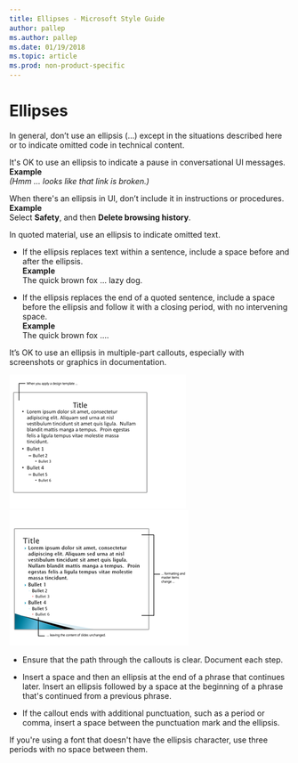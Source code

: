 ```yaml
---
title: Ellipses - Microsoft Style Guide
author: pallep
ms.author: pallep
ms.date: 01/19/2018
ms.topic: article
ms.prod: non-product-specific
---
```


# Ellipses

In
general, don’t use an ellipsis (…) except in the situations
described here or to indicate omitted code in technical content. 

It's OK to use an ellipsis to indicate a pause in conversational UI messages.  
**Example**  
*(Hmm ... looks like that link is broken.)*

When there's an ellipsis in UI, don’t include it in instructions or procedures.  
**Example**  
Select **Safety**, and then **Delete browsing history**.

In quoted material, use an ellipsis to indicate omitted text.

  - If the ellipsis replaces text within a sentence, include a space before and after the ellipsis.<br />
    **Example**  
    The quick brown fox … lazy dog.

  - If
    the ellipsis replaces the end of a quoted sentence, include a
    space before the ellipsis and follow it with a closing period,
    with no intervening space. <br />
    **Example**  
    The quick brown fox ….

It’s OK to use an ellipsis in multiple-part callouts, especially with screenshots or graphics in documentation. 

![](media/ellipses/2036405554.png)![](media/ellipses/2085992510.png)

  - Ensure that the path through the callouts is clear. Document each step.  
  
  - Insert a space and then an ellipsis at the end of a phrase that continues later.
    Insert an ellipsis followed by a space at the beginning of a phrase that's continued from a previous phrase.  
    
  - If
    the callout ends with additional punctuation, such as a
    period or comma, insert a space between the punctuation mark and
    the ellipsis.

If
you're using a font that doesn't have the
ellipsis character, use three periods with no space between them.
